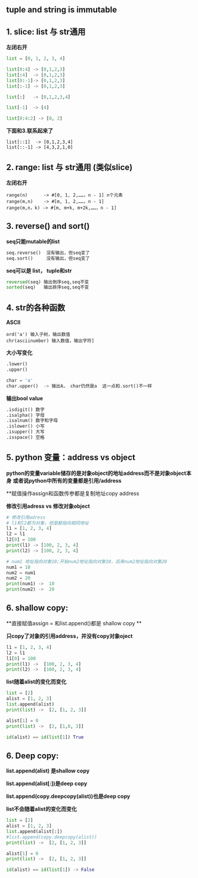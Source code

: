 ## tuple and string is immutable

## 1. slice: list 与 str通用 
**左闭右开**
```python
list = [0, 1, 2, 3, 4]

list[0:4] -> [0,1,2,3]
list[:4]  -> [0,1,2,3]
list[0:-1]-> [0,1,2,3]
list[:-1] -> [0,1,2,3]

list[:]   -> [0,1,2,3,4]

list[-1]  -> [4]

list[0:4:2] -> [0, 2]
```
**下面和3.联系起来了**
```
list[::1]  -> [0,1,2,3,4]
list[::-1] -> [4,3,2,1,0]
```

## 2. range: list 与 str通用 (类似slice)
**左闭右开**
```
range(n)      -> #[0, 1, 2,……，n - 1] n个元素
range(m,n)    -> #[m, 1, 2,……，n - 1]
range(m,n，k) -> #[m, m+k, m+2k,……，n - 1]
```
## 3. reverse() and sort()
**seq只能mutable的list**
```python
seq.reverse()  没有输出，但seq变了
seq.sort()     没有输出，但seq变了
```

**seq可以是 list， tuple和str**
```python
reversed(seq) 输出倒序seq,seq不变
sorted(seq)   输出排序seq,seq不变
```

## 4. str的各种函数
**ASCII**
```
ord('a') 输入子树，输出数值
chr(asciinumber) 输入数值，输出字符]
```
**大小写变化**
```python
.lower()
.upper()

char = 'a'
char.upper()  -> 输出A， char仍然是a  这一点和.sort()不一样
```
**输出bool value**
```python
.isdigit() 数字
.isalpha() 字母
.isalnum() 数字和字母
.islower() 小写
.isupper() 大写
.isspace() 空格
```

## 5. python 变量：address vs object
**python的变量variable储存的是对象object的地址address而不是对象object本身**
**或者说python中所有的变量都是引用/address**

**赋值操作assign和函数传参都是复制地址copy address

**修改引用adress vs 修改对象object**
```python
# 修改引用adress
# l1和l2都为对象，但是都指向相同地址
l1 = [1, 2, 3, 4]
l2 = l1
l2[0] = 100
print(l1) -> [100, 2, 3, 4]
print(l2) -> [100, 2, 3, 4]
```

```python
# num1 地址指向对象10;开始num2地址指向对象10，后来num2地址指向对象20
num1 = 10
num2 = num1
num2 = 20
print(num1) ->  10
print(num2) ->  20
```
## 6. shallow copy:
**直接赋值assign = 和list.append()都是 shallow copy **

**只copy了对象的引用address，并没有copy对象oject**
```python
l1 = [1, 2, 3, 4]
l2 = l1
l1[0] = 100
print(l1) ->  [100, 2, 3, 4]
print(l2) ->  [100, 2, 3, 4]
```
**list随着alist的变化而变化**
```python
list = [2]
alist = [1, 2, 3]
list.append(alist)
print(list) ->  [2, [1, 2, 3]]

alist[1] = 0
print(list) ->  [2, [1,0, 3]]

id(alist) == id(list[1]) True

```
## 6. Deep copy:
**list.append(alist) 是shallow copy**

**list.append(alist[:])是deep copy**

**list.append(copy.deepcopy(alist))也是deep copy**

**list不会随着alist的变化而变化**
```python
list = [2]
alist = [1, 2, 3]
list.append(alist[:])
#list.append(copy.deepcopy(alist))
print(list) ->  [2, [1, 2, 3]]

alist[1] = 0
print(list) ->  [2, [1, 2, 3]]

id(alist) == id(list[1]) -> False
```

